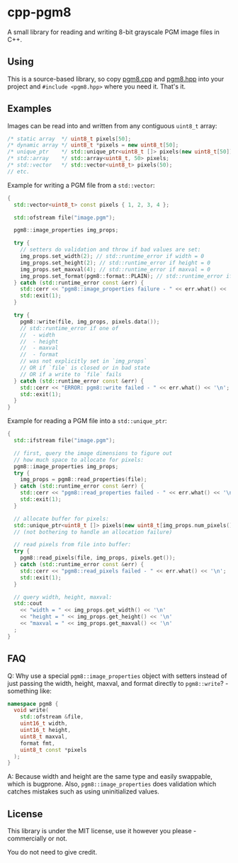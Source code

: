 # cpp-pgm8

A small library for reading and writing 8-bit grayscale PGM image files in C++.

## Using

This is a source-based library, so copy [pgm8.cpp](/pgm8.cpp) and [pgm8.hpp](/pgm8.hpp) into your project and `#include <pgm8.hpp>` where you need it. That's it.

## Examples

Images can be read into and written from any contiguous `uint8_t` array:

```cpp
/* static array  */ uint8_t pixels[50];
/* dynamic array */ uint8_t *pixels = new uint8_t[50];
/* unique_ptr    */ std::unique_ptr<uint8_t []> pixels(new uint8_t[50]);
/* std::array    */ std::array<uint8_t, 50> pixels;
/* std::vector   */ std::vector<uint8_t> pixels(50);
// etc.
```

Example for writing a PGM file from a `std::vector`:

```cpp
{
  std::vector<uint8_t> const pixels { 1, 2, 3, 4 };

  std::ofstream file("image.pgm");

  pgm8::image_properties img_props;

  try {
    // setters do validation and throw if bad values are set:
    img_props.set_width(2); // std::runtime_error if width = 0
    img_props.set_height(2); // std::runtime_error if height = 0
    img_props.set_maxval(4); // std::runtime_error if maxval = 0
    img_props.set_format(pgm8::format::PLAIN); // std::runtime_error if invalid format
  } catch (std::runtime_error const &err) {
    std::cerr << "pgm8::image_properties failure - " << err.what() << '\n';
    std::exit(1);
  }

  try {
    pgm8::write(file, img_props, pixels.data());
    // std::runtime_error if one of
    //  - width
    //  - height
    //  - maxval
    //  - format
    // was not explicitly set in `img_props`
    // OR if `file` is closed or in bad state
    // OR if a write to `file` fails
  } catch (std::runtime_error const &err) {
    std::cerr << "ERROR: pgm8::write failed - " << err.what() << '\n';
    std::exit(1);
  }
}
```

Example for reading a PGM file into a `std::unique_ptr`:

```cpp
{
  std::ifstream file("image.pgm");

  // first, query the image dimensions to figure out
  // how much space to allocate for pixels:
  pgm8::image_properties img_props;
  try {
    img_props = pgm8::read_properties(file);
  } catch (std::runtime_error const &err) {
    std::cerr << "pgm8::read_properties failed - " << err.what() << '\n';
    std::exit(1);
  }

  // allocate buffer for pixels:
  std::unique_ptr<uint8_t []> pixels(new uint8_t[img_props.num_pixels()]);
  // (not bothering to handle an allocation failure)

  // read pixels from file into buffer:
  try {
    pgm8::read_pixels(file, img_props, pixels.get());
  } catch (std::runtime_error const &err) {
    std::cerr << "pgm8::read_pixels failed - " << err.what() << '\n';
    std::exit(1);
  }

  // query width, height, maxval:
  std::cout
    << "width = " << img_props.get_width() << '\n'
    << "height = " << img_props.get_height() << '\n'
    << "maxval = " << img_props.get_maxval() << '\n'
  ;
}
```

## FAQ

Q: Why use a special `pgm8::image_properties` object with setters instead of just passing the width, height, maxval, and format directly to `pgm8::write`? - something like:

```cpp
namespace pgm8 {
  void write(
    std::ofstream &file,
    uint16_t width,
    uint16_t height,
    uint8_t maxval,
    format fmt,
    uint8_t const *pixels
  );
}
```

A: Because width and height are the same type and easily swappable, which is bugprone. Also, `pgm8::image_properties` does validation which catches mistakes such as using uninitialized values.

## License

This library is under the MIT license, use it however you please - commercially or not.

You do not need to give credit.
